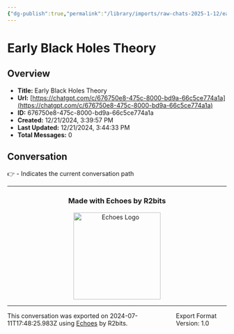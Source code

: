 ```yaml
---
{"dg-publish":true,"permalink":"/library/imports/raw-chats-2025-1-12/early-black-holes-theory/"}
---
```


# Early Black Holes Theory

## Overview
- **Title:** Early Black Holes Theory
- **Url:** [https://chatgpt.com/c/676750e8-475c-8000-bd9a-66c5ce774a1a](https://chatgpt.com/c/676750e8-475c-8000-bd9a-66c5ce774a1a)
- **ID:** 676750e8-475c-8000-bd9a-66c5ce774a1a
- **Created:** 12/21/2024, 3:39:57 PM
- **Last Updated:** 12/21/2024, 3:44:33 PM
- **Total Messages:** 0

## Conversation
👉 - Indicates the current conversation path

---

<div align="center">

### Made with Echoes by R2bits

<a href="https://echoes.r2bits.com">
  <img src="https://images.squarespace-cdn.com/content/v1/6493af4741c13939d335f0b8/18b27467-2da2-43b7-8d44-234bccf4f462/MINI_ECHOES_LOGO_NORMAL_WHITE_TEXT_SMALL-05-14+%281%29.png?format=300w" alt="Echoes Logo" width="200"/>
</a>

</div>

---

<div style="display: flex; justify-content: space-between;">
  <span>This conversation was exported on 2024-07-11T17:48:25.983Z using <a href="https://echoes.r2bits.com">Echoes</a> by R2bits.</span>
  <span>Export Format Version: 1.0</span>
</div>
